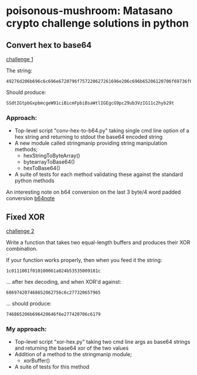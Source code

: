 # poisonous-mushroom: Matasano crypto challenge solutions in python

## Convert hex to base64
[challenge 1](https://cryptopals.com/sets/1/challenges/1)

The string:
```
49276d206b696c6c696e6720796f757220627261696e206c696b65206120706f69736f6e6f7573206d757368726f6f6d
```
Should produce:
```
SSdtIGtpbGxpbmcgeW91ciBicmFpbiBsaWtlIGEgcG9pc29ub3VzIG11c2hyb29t
```

### Approach:

* Top-level script "conv-hex-to-b64.py" taking single cmd line option of a hex string and returning to stdout the base64 encoded string
* A new module called stringmanip providing string manipulation methods;
    * hexStringToByteArray()
    * bytearrayToBase64()
    * hexToBase64()
* A suite of tests for each method validating these against the standard python methods

An interesting note on b64 conversion on the last 3 byte/4 word padded conversion
[b64note](b64note.md)

## Fixed XOR
[challenge 2](https://cryptopals.com/sets/1/challenges/2)

Write a function that takes two equal-length buffers and produces their XOR combination.

If your function works properly, then when you feed it the string:

```
1c0111001f010100061a024b53535009181c
```
... after hex decoding, and when XOR'd against:

```
686974207468652062756c6c277320657965
```
... should produce:
```
746865206b696420646f6e277420706c6179
```

### My approach:

* Top-level script "xor-hex.py" taking two cmd line args as base64 strings and returning the base64 xor of the two values
* Addition of a method to the stringmanip module;
    * xorBuffer()
* A suite of tests for this method

